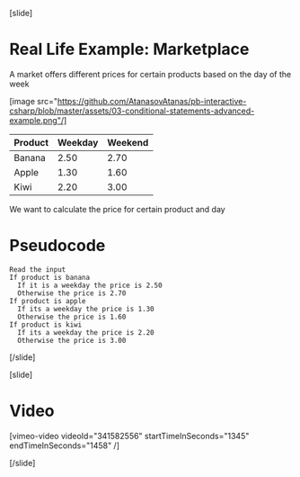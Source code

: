 [slide]
# Real Life Example: Marketplace
A market offers different prices for certain products based on the day of the week

[image src="https://github.com/AtanasovAtanas/pb-interactive-csharp/blob/master/assets/03-conditional-statements-advanced-example.png"/]

|Product|Weekday|Weekend| 
|-------|-------|-------|
|Banana|2.50|2.70|
|Apple|1.30|1.60|
|Kiwi|2.20|3.00|

We want to calculate the price for certain product and day

# Pseudocode

```
Read the input 
If product is banana
  If it is a weekday the price is 2.50
  Otherwise the price is 2.70
If product is apple
  If its a weekday the price is 1.30
  Otherwise the price is 1.60
If product is kiwi
  If its a weekday the price is 2.20
  Otherwise the price is 3.00
``` 
[/slide]

[slide]
# Video
[vimeo-video videoId="341582556" startTimeInSeconds="1345" endTimeInSeconds="1458" /]

[/slide]